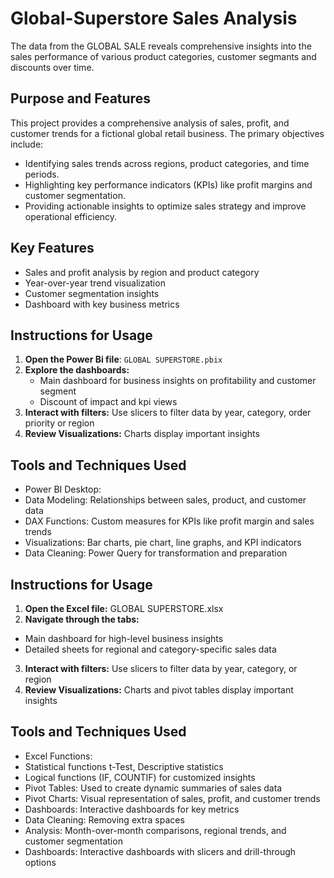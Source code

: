 # Global-Superstore Sales Analysis
The data from the GLOBAL SALE reveals comprehensive insights into the sales performance of various product categories, customer segmants and discounts over time.

## Purpose and Features  
This project provides a comprehensive analysis of sales, profit, and customer trends for a fictional global retail business. The primary objectives include:  
- Identifying sales trends across regions, product categories, and time periods.  
- Highlighting key performance indicators (KPIs) like profit margins and customer segmentation.  
- Providing actionable insights to optimize sales strategy and improve operational efficiency.  

## Key Features  
- Sales and profit analysis by region and product category  
- Year-over-year trend visualization  
- Customer segmentation insights  
- Dashboard with key business metrics  

## Instructions for Usage  
1. **Open the Power Bi file**: `GLOBAL SUPERSTORE.pbix`  
2. **Explore the dashboards:**  
   - Main dashboard for business insights on profitability and customer segment 
   - Discount of impact and kpi views
3. **Interact with filters:** Use slicers to filter data by year, category, order priority or region  
4. **Review Visualizations:** Charts display important insights  

## Tools and Techniques Used
- Power BI Desktop:
- Data Modeling: Relationships between sales, product, and customer data
- DAX Functions: Custom measures for KPIs like profit margin and sales trends
- Visualizations: Bar charts, pie chart, line graphs, and KPI indicators
- Data Cleaning: Power Query for transformation and preparation

## Instructions for Usage
1. **Open the Excel file:** GLOBAL SUPERSTORE.xlsx
2. **Navigate through the tabs:**
 - Main dashboard for high-level business insights
 - Detailed sheets for regional and category-specific sales data
3. **Interact with filters:** Use slicers to filter data by year, category, or region
4. **Review Visualizations:** Charts and pivot tables display important insights

## Tools and Techniques Used
- Excel Functions:
- Statistical functions t-Test, Descriptive statistics 
- Logical functions (IF, COUNTIF) for customized insights
- Pivot Tables: Used to create dynamic summaries of sales data
- Pivot Charts: Visual representation of sales, profit, and customer trends
- Dashboards: Interactive dashboards for key metrics
- Data Cleaning: Removing extra spaces
- Analysis: Month-over-month comparisons, regional trends, and customer segmentation
- Dashboards: Interactive dashboards with slicers and drill-through options 

